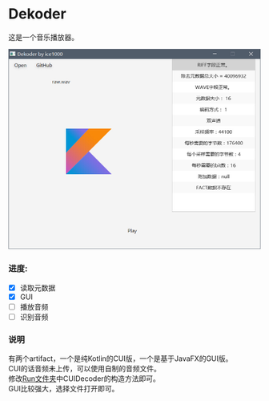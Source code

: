 # Dekoder

这是一个音乐播放器。<br/>

![0](./art/01.jpg)

### 进度:
+ [X] 读取元数据
+ [X] GUI
+ [ ] 播放音频
+ [ ] 识别音频

### 说明
有两个artifact，一个是纯Kotlin的CUI版，一个是基于JavaFX的GUI版。<br/>
CUI的话音频未上传，可以使用自制的音频文件。<br/>
修改[Run文件夹](./src/Run.kt)中CUIDecoder的构造方法即可。<br/>
GUI比较强大，选择文件打开即可。